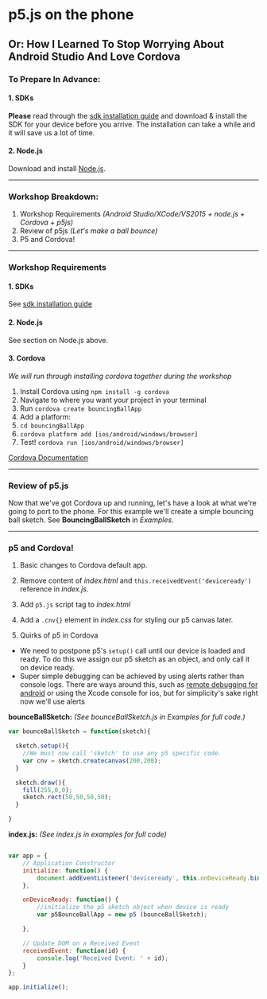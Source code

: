 p5.js on the phone
======
Or: How I Learned To Stop Worrying About Android Studio And Love Cordova
------

### To Prepare In Advance:

#### 1. SDKs

**Please** read through the [sdk installation guide](sdk-installation) and download & install the SDK for your device before you arrive. The installation can take a while and it will save us a lot of time.

#### 2. Node.js

Download and install [Node.js](https://nodejs.org/en/download/).

----

### Workshop Breakdown:
1. Workshop Requirements *(Android Studio/XCode/VS2015 + node.js + Cordova + p5js)*
2. Review of p5js *(Let's make a ball bounce)*
3. P5 and Cordova!

----

### Workshop Requirements

#### 1. SDKs

See [sdk installation guide](sdk-installation)

#### 2. Node.js

See section on Node.js above.

#### 3. Cordova
*We will run through installing cordova together during the workshop*

1. Install Cordova using `npm install -g cordova`
2. Navigate to where you want your project in your terminal
3. Run `cordova create bouncingBallApp`
4. Add a platform:
 1. `cd bouncingBallApp`
 2. `cordova platform add [ios/android/windows/browser]`
5. Test! `cordova run [ios/android/windows/browser]`

[Cordova Documentation](https://cordova.apache.org/docs/en/latest/guide/cli/index.html)

----

### Review of p5.js
Now that we've got Cordova up and running, let's have a look at what we're going to port to the phone. For this example we'll create a simple bouncing ball sketch. See **BouncingBallSketch** in *Examples*.

----

### p5 and Cordova!

1. Basic changes to Cordova default app.
  1. Remove content of *index.html* and `this.receivedEvent('deviceready')` reference in *index.js*.
  2. Add `p5.js` script tag to *index.html*
  3. Add a `.cnv{}` element in *index.css* for styling our p5 canvas later.

2. Quirks of p5 in Cordova
  * We need to postpone p5's `setup()` call until our device is loaded and ready. To do this we assign our p5 sketch as an object, and only call it on device ready.
  * Super simple debugging can be achieved by using alerts rather than console logs. There are ways around this, such as [remote debugging for android](https://developers.google.com/web/tools/chrome-devtools/remote-debugging/?utm_source=dcc&utm_medium=redirect&utm_campaign=2016q3#debugging-webviews) or using the Xcode console for ios, but for simplicity's sake right now we'll use alerts

**bounceBallSketch:** *(See bounceBallSketch.js in Examples for full code.)*
```javascript
var bounceBallSketch = function(sketch){

  sketch.setup(){
    //We must now call 'sketch' to use any p5 specific code.
    var cnv = sketch.createcanvas(200,200);
  }

  sketch.draw(){
    fill(255,0,0);
    sketch.rect(50,50,50,50);
  }

}
```
**index.js:** *(See index.js in examples for full code)*
```javascript

var app = {
    // Application Constructor
    initialize: function() {
        document.addEventListener('deviceready', this.onDeviceReady.bind(this), false);
    },

    onDeviceReady: function() {
        //initialize the p5 sketch object when device is ready
        var p5BounceBallApp = new p5 (bounceBallSketch);

    },

    // Update DOM on a Received Event
    receivedEvent: function(id) {
        console.log('Received Event: ' + id);
    }
};

app.initialize();
```
